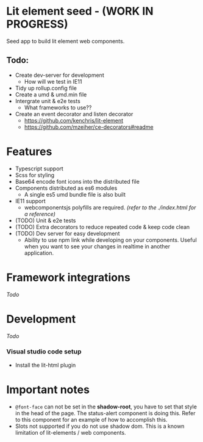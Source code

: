 # Lit element seed - (WORK IN PROGRESS)

Seed app to build lit element web components.

## Todo:

* Create dev-server for development
  * How will we test in IE11
* Tidy up rollup.config file
* Create a umd & umd.min file
* Intergrate unit & e2e tests
  * What frameworks to use??
* Create an event decorator and listen decorator
  * https://github.com/kenchris/lit-element
  * https://github.com/mzeiher/ce-decorators#readme

# Features

* Typescript support
* Scss for styling
* Base64 encode font icons into the distributed file
* Components distributed as es6 modules
  * A single es5 umd bundle file is also built
* IE11 support
  * webcomponentsjs polyfills are required. _(refer to the ./index.html for a reference)_
* (TODO) Unit & e2e tests
* (TODO) Extra decorators to reduce repeated code & keep code clean
* (TODO) Dev server for easy development
  * Ability to use npm link while developing on your components. Useful when you want to see your changes in realtime in another application.

# Framework integrations

_Todo_

# Development

_Todo_

### Visual studio code setup

* Install the lit-html plugin

# Important notes

* ``@font-face`` can not be set in the __shadow-root__, you have to set that style in the head of the page. The status-alert component is doing this. Refer to this component for an example of how to accomplish this.
* Slots not supported if you do not use shadow dom. This is a known limitation of lit-elements / web components.

